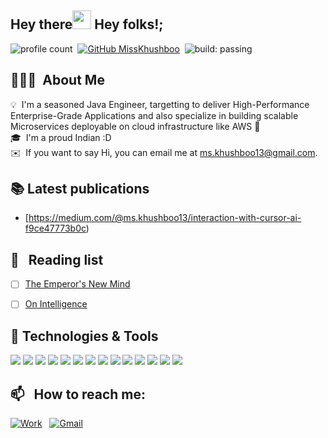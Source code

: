 ## Hey there<img src="https://raw.githubusercontent.com/MartinHeinz/MartinHeinz/master/wave.gif" width="30px"> Hey folks!;
![profile count](https://komarev.com/ghpvc/?username=mskhushboo13&color=red)&nbsp;
[![GitHub MissKhushboo](https://img.shields.io/github/followers/missKhushboo?label=follow&style=social)](https://github.com/misskhushboo)&nbsp;
![build: passing](https://img.shields.io/badge/build-passing-success)


## 👨🏻‍💻 &nbsp;About Me

💡 &nbsp;I'm a seasoned Java Engineer, targetting to deliver High-Performance Enterprise-Grade Applications and also specialize in building scalable Microservices deployable on cloud infrastructure like AWS 🤖 \
🎓 &nbsp;I'm a proud Indian :D \
✉️ &nbsp;If you want to say Hi, you can email me at ms.khushboo13@gmail.com.

## 📚 Latest publications
- [https://medium.com/@ms.khushboo13/interaction-with-cursor-ai-f9ce47773b0c)

## 📖 &nbsp; Reading list

- [ ] [The Emperor's New Mind](https://www.goodreads.com/book/show/179744.The_Emperor_s_New_Mind)
- [ ] [On Intelligence](https://www.goodreads.com/book/show/27539.On_Intelligence)


## 🔧 Technologies & Tools
![](https://img.shields.io/badge/Code-Java-informational?style=flat&logo=java&logoColor=white&color=2bbc8a)
![](https://img.shields.io/badge/Code-Python-informational?style=flat&logo=python&logoColor=white&color=2bbc8a)
![](https://img.shields.io/badge/Code-JavaScript-informational?style=flat&logo=javascript&logoColor=white&color=2bbc8a)
![](https://img.shields.io/badge/Code-React-informational?style=flat&logo=react&logoColor=white&color=2bbc8a)
![](https://img.shields.io/badge/Code-Tailwind-informational?style=flat&logo=tailwindcss&logoColor=white&color=2bbc8a)
![](https://img.shields.io/badge/Tools-PostgreSQL-informational?style=flat&logo=postgresql&logoColor=white&color=2bbc8a)
![](https://img.shields.io/badge/Tools-MySQL-informational?style=flat&logo=mysql&logoColor=white&color=2bbc8a)
![](https://img.shields.io/badge/Tools-MongoDB-informational?style=flat&logo=mongodb&logoColor=white&color=2bbc8a)
![](https://img.shields.io/badge/Tools-Docker-informational?style=flat&logo=docker&logoColor=white&color=2bbc8a)
![](https://img.shields.io/badge/Tools-Kubernetes-informational?style=flat&logo=kubernetes&logoColor=white&color=2bbc8a)
![](https://img.shields.io/badge/Cloud-AWS-informational?style=flat&logo=amazonaws&logoColor=white&color=2bbc8a)
![](https://img.shields.io/badge/Editor-Eclipse-informational?style=flat&logo=eclipseide&logoColor=white&color=2bbc8a)
![](https://img.shields.io/badge/Editor-VSCode-informational?style=flat&logo=visualstudiocode&logoColor=white&color=2bbc8a)
![](https://img.shields.io/badge/Editor-PyCharm-informational?style=flat&logo=pycharm&logoColor=white&color=2bbc8a)

## 📫 &nbsp; How to reach me:
<a href="mailto:t@allfather.site"><img alt="Work" src="https://img.shields.io/badge/Gmail-D14836?style=flat&logo=gmail&logoColor=white" /></a> &nbsp;
<a href="mailto:ms.khushboo13@gmail.com"><img alt="Gmail" src="https://img.shields.io/badge/Gmail-D14836?style=flat&logo=gmail&logoColor=white" /></a> &nbsp;
